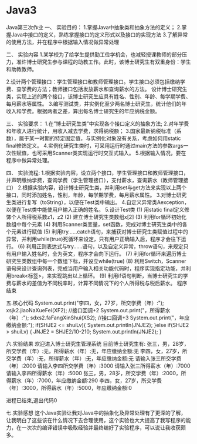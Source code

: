 # Java3
Java第三次作业
 一、 实验目的：
1.掌握Java中抽象类和抽象方法的定义；
2.掌握Java中接口的定义，熟练掌握接口的定义形式以及接口的实现方法
3.了解异常的使用方法，并在程序中根据输入情况做异常处理

 二、 实验内容
1.某学校为了给学生提供勤工俭学机会，也减轻授课教师的部分压力，准许博士研究生参与课程的助教工作。此时，该博士研究生有双重身份：学生和助教教师。

2.设计两个管理接口：学生管理接口和教师管理接口。学生接口必须包括缴纳学费、查学费的方法；教师接口包括发放薪水和查询薪水的方法。
设计博士研究生类，实现上述的两个接口，该博士研究生应具有姓名、性别、年龄、每学期学费、每月薪水等属性。
3.编写测试类，并实例化至少两名博士研究生，统计他们的年收入和学费。根据两者之差，算出每名博士研究生的年应纳税金额。

 三、 实验要求：
1.在”博士研究生类”中实现各个接口定义的抽象方法;
2.对年学费和年收入进行统计，用收入减去学费，求得纳税额；
3.国家最新纳税标准（系数），属于某一时期的特定固定值，与实例化对象没有关系，考虑如何用static final修饰定义。
4.实例化研究生类时，可采用运行时通过main方法的参数args一次性赋值，也可采用Scanner类实现运行时交互式输入。
5.根据输入情况，要在程序中做异常处理。

 四、 实验流程:
1.根据实验内容，设立两个接口，学生管理接口和教师管理接口，并声明缴纳学费，查询学费（学生管理接口），支付薪水，查询薪水（教师管理接口）
2.根据实验内容，设计博士研究生类，并利用set与get方法来实现以上两个接口，同时添加姓名，性别，年龄，每学期学费，每月薪水属性。
3.对博士研究生类进行复写（toString），以便在Test类中输出。
4.自定义异常类Aexception，以便在Test类中能使用户输入正确的姓名。
5.设计Test类
(1) 用static final定义修饰个人所得税系数z1，z2
(2) 建立博士研究生类数组x[2]
(3) 利用for循环初始化数组中每个元素
(4) 利用Scanner类变量，set函数，完成对博士研究生类中的各个元素进行赋值 (5) 利用try……catch语句，来捕获对博士研究生类赋值过程中的异常，并利用while(true)死循环来设定，只有用户正确输入后，程序才会往下运行。
(6) 利用正则表达式与try……语句，以及自定义异常，throw语句，来规定只有用户输入姓名时，全为英文，程序才会向下运行。
(7) 利用for循环来遍历博士研究生类数组中每一个数组下标，并设立while(true)
(8) 利用Switch，Scanner语句来设计查询列表，完成当用户输入相关功能代码时，程序实现指定功能，并利用break<标签>，来实现跳出以上循环。
(9) 利用if语句判断，当博士研究生的学费与薪水的差值为不同税率时，计算不同情况下的个人所得税与税后薪水。
程序结束

 五.核心代码
System.out.print("李四，女，27岁，所交学费（年）:");
xsjk2.jiaoNaXueFei(XF2); //接口回调+2
System.out.print("，所得薪水（年）:");
sdxs2.faFangXinShui(XS2); //接口回调+3
System.out.print("，年应缴纳金额:");
if(SHJE2 <= shuiLv){
    System.out.println(JNJE2);
}else if(SHJE2 > shuiLv) {
    JNJE2 = SHJE2/10-210; 
    System.out.println(JNJE2);
}

 六.实验结果
欢迎进入博士研究生管理系统
目前博士研究生有:
张三，男，28岁，所交学费（年）:无，所得薪水（年）:无，年应缴纳金额:无
李四，女，27岁，所交学费（年）:无，所得薪水（年）:无，年应缴纳金额:无
请输入张三所交学费（年）:2000
请输入李四所交学费（年）:3000
请输入张三所得薪水（年）:7000
请输入李四所得薪水（年）:5000
张三，男，28岁，所交学费（年）:2000，所得薪水（年）:7000，年应缴纳金额:290
李四，女，27岁，所交学费（年）:3000，所得薪水（年）:5000，年应缴纳金额:0

进程已结束,退出代码0

 七.实验感想
这个Java实验让我对Java中的抽象化及异常处理有了更深的了解，让我明白了这些该在什么情况下去合理使用，这个实验也大大提高了我写程序的能力，在一次次的编译错误中吸取经验并最终编好了实验程序，可以说让我收获颇多。
